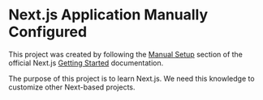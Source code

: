 # Next.js Application Manually Configured

This project was created by following the [Manual Setup](https://nextjs.org/docs/getting-started#manual-setup) section
of the official Next.js [Getting Started](https://nextjs.org/docs/getting-started) documentation.

The purpose of this project is to learn Next.js.
We need this knowledge to customize other Next-based projects.

